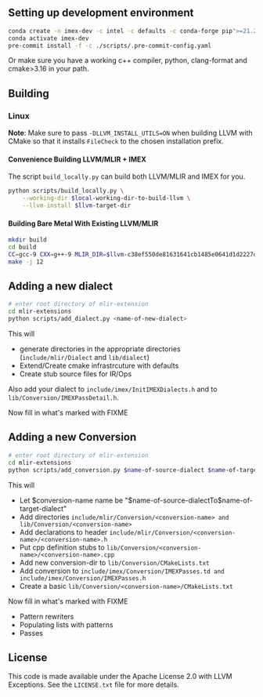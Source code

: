 ## Setting up development environment
```sh
conda create -n imex-dev -c intel -c defaults -c conda-forge pip">=21.2.4" pre-commit cmake clang-format tbb-devel
conda activate imex-dev
pre-commit install -f -c ./scripts/.pre-commit-config.yaml
```
Or make sure you have a working c++ compiler, python, clang-format and cmake>3.16 in your path.

## Building
### Linux
**Note**: Make sure to pass `-DLLVM_INSTALL_UTILS=ON` when building LLVM with
CMake so that it installs `FileCheck` to the chosen installation prefix.

#### Convenience Building LLVM/MLIR + IMEX

The script `build_locally.py` can build both LLVM/MLIR and IMEX for you.

```sh
python scripts/build_locally.py \
    --working-dir $local-working-dir-to-build-llvm \
    --llvm-install $llvm-target-dir
```

#### Building Bare Metal With Existing LLVM/MLIR
```sh
mkdir build
cd build
CC=gcc-9 CXX=g++-9 MLIR_DIR=$llvm-c38ef550de81631641cb1485e0641d1d2227dce4 cmake ..
make -j 12
```

## Adding a new dialect
```sh
# enter root directory of mlir-extension
cd mlir-extensions
python scripts/add_dialect.py <name-of-new-dialect>
```
This will
* generate directories in the appropriate directories (`include/mlir/Dialect` and `lib/dialect`)
* Extend/Create cmake infrastrcuture with defaults
* Create stub source files for IR/Ops

Also add your dialect to `include/imex/InitIMEXDialects.h` and to `lib/Conversion/IMEXPassDetail.h`.

Now fill in what's marked with FIXME

## Adding a new Conversion
```sh
# enter root directory of mlir-extension
cd mlir-extensions
python scripts/add_conversion.py $name-of-source-dialect $name-of-target-dialect
```
This will
* Let $conversion-name name be "$name-of-source-dialectTo$name-of-target-dialect"
* Add directories `include/mlir/Conversion/<conversion-name> and lib/Conversion/<conversion-name>`
* Add declarations to header `include/mlir/Conversion/<conversion-name>/<conversion-name>.h`
* Put cpp definition stubs to `lib/Conversion/<conversion-name>/<conversion-name>.cpp`
* Add new conversion-dir to `lib/Conversion/CMakeLists.txt`
* Add conversion to `include/imex/Conversion/IMEXPasses.td and include/imex/Conversion/IMEXPasses.h`
* Create a basic `lib/Conversion/<conversion-name>/CMakeLists.txt`

Now fill in what's marked with FIXME
* Pattern rewriters
* Populating lists with patterns
* Passes

## License
This code is made available under the Apache License 2.0 with LLVM Exceptions. See the `LICENSE.txt` file for more details.
